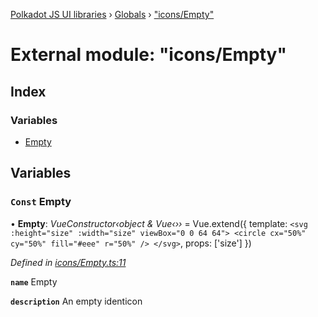 [Polkadot JS UI libraries](../README.md) › [Globals](../globals.md) › ["icons/Empty"](_icons_empty_.md)

# External module: "icons/Empty"

## Index

### Variables

* [Empty](_icons_empty_.md#const-empty)

## Variables

### `Const` Empty

• **Empty**: *VueConstructor‹object & Vue‹››* = Vue.extend({
  template: `
    <svg :height="size" :width="size" viewBox="0 0 64 64">
      <circle cx="50%" cy="50%" fill="#eee" r="50%" />
    </svg>
  `,
  props: ['size']
})

*Defined in [icons/Empty.ts:11](https://github.com/polkadot-js/ui/blob/6fb91e2e/packages/vue-identicon/src/icons/Empty.ts#L11)*

**`name`** Empty

**`description`** An empty identicon
